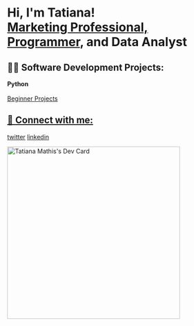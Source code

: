<h1>Hi, I'm Tatiana! <br/><a href="https://www.linkedin.com/in/tatianamathis/">Marketing Professional, </a><a href="https://github.com/mindfultatiana/">Programmer</a>, and Data Analyst</h1>

<h2>👨‍💻 Software Development Projects:</h2>
<b>Python</b>
<br></br>
  <a href="https://github.com/mindfultatiana/beginnerPython/"> Beginner Projects

<h2> 🤳 Connect with me:</h2>

[twitter](https://twitter.com/MindfulTatiana)
[linkedin](https://www.linkedin.com/in/tatianamathis)

<a href="https://app.daily.dev/mindfultatiana"><img src="https://api.daily.dev/devcards/d7894a6e1263433db93a4d03fe28f5a4.png?r=exb" width="400" alt="Tatiana Mathis's Dev Card"/></a>
